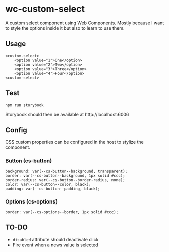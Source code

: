 # wc-custom-select

A custom select component using Web Components. Mostly because I want to style the options inside it but also to learn to use them.

## Usage 

```
<custom-select>
    <option value="1">One</option>
    <option value="2">Two</option>
    <option value="3">Three</option>
    <option value="4">Four</option>
<custom-select>
```

## Test

```
npm run storybook
```

Storybook should then be available at http://localhost:6006

## Config

CSS custom properties can be configured in the host to stylize the component.

### Button (cs-button)

    background: var(--cs-button--background, transparent);
    border: var(--cs-button--background, 1px solid #ccc);
    border-radius: var(--cs-button--border-radius, none);
    color: var(--cs-button--color, black);
    padding: var(--cs-button--padding, black);

### Options (cs-options)

    border: var(--cs-options--border, 1px solid #ccc);


## TO-DO

+ `disabled` attribute should deactivate click
+ Fire event when a news value is selected